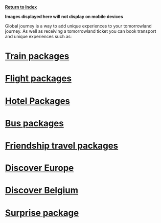 [**Return to Index**](https://www.reddit.com/r/Tomorrowland/wiki/index)

**Images displayed here will not display on mobile devices**

Global journey is a way to add unique experiences to your tomorrowland journey. As well as receiving a tomorrowland ticket you can book transport and unique experiences such as:

# [**Train packages**](https://www.reddit.com/r/Tomorrowland/wiki/summer/global_journey/train)
# [**Flight packages**](https://www.reddit.com/r/Tomorrowland/wiki/summer/global_journey/flight)
# [**Hotel Packages**](https://www.reddit.com/r/Tomorrowland/wiki/summer/global_journey/hotel)
# [**Bus packages**](https://www.reddit.com/r/Tomorrowland/wiki/summer/global_journey/bus)
# [**Friendship travel packages**](https://www.reddit.com/r/Tomorrowland/wiki/summer/global_journey/friendship_travel)
# [**Discover Europe**](https://www.reddit.com/r/Tomorrowland/wiki/summer/global_journey/discover_europe)
# [**Discover Belgium**](https://www.reddit.com/r/Tomorrowland/wiki/summer/global_journey/discover_belgium)
# [**Surprise package**](https://www.reddit.com/r/Tomorrowland/wiki/summer/global_journey/surprise_package)